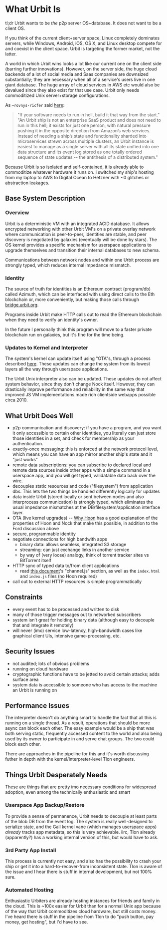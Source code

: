# What Urbit Is
tl;dr Urbit wants to be *the* p2p server OS+database. It does not want to be a client OS. 

If you think of the current client+server space, Linux completely dominates servers, while Windows, Android, iOS, OS X, and Linux desktop compete for and coexist in the client space. Urbit is targeting the former market, not the latter.

A world in which Urbit wins looks a lot like our current one on the client side (barring further innovations).  However, on the server side, the huge cloud backends of a lot of social media and Saas companies are downsized substantially; they are necessary when all of a service's users live in one giant database. The huge array of cloud services in AWS etc would also be devalued since they also exist for that use case. Urbit only needs commoditized Unix server+storage configurations.

As `~rovnys-ricfer` said [here](https://gist.github.com/belisarius222/e9e4b382eda75ad788addf317eda8d99):
> "If your software needs to run in hell, build it that way from the start."
> "An Urbit ship is not an enterprise SaaS product and does not need to run in this hell; it exists for just one person, with natural pressure pushing it in the opposite direction from Amazon’s web services. Instead of needing a ship’s state and functionality sharded into microservices strewn across multiple clusters, an Urbit instance is easiest to manage as a single server with all its state unified into one data structure and its event log stored as one totally ordered sequence of state updates -- the antithesis of a distributed system."

Because Urbit is so isolated and self-contained, it is already able to commoditize whatever hardware it runs on. I switched my ship's hosting from my laptop to AWS to Digital Ocean to Hetzner with ~0 glitches or abstraction leakages.

## Base System Description

### Overview
Urbit is a deterministic VM with an integrated ACID database. It allows encrypted networking with other Urbit VM's on a private overlay network where communication is peer-to-peer, identities are stable, and peer discovery is negotiated by galaxies (eventually will be done by stars).  The OS kernel provides a specific mechanism for userspace applications to upgrade themselves and transition their internal databases to new schema.

Communications between network nodes and within one Urbit process are strongly typed, which reduces internal impedance mismatch.

### Identity
The source of truth for identities is an Ethereum contract (program/db) called Azimuth, which can be interfaced with using direct calls to the Eth blockchain or, more conveniently, but making those calls through [bridge.urbit.org](https://bridge.urbit.org).

Programs inside Urbit make HTTP calls out to read the Ethereum blockchain when they need to verify an identity's owner.

In the future I personally think this program will move to a faster private blockchain run on galaxies, but it's fine for the time being.

### Updates to Kernel and Interpreter
The system's kernel can update itself using "OTA"s, through a process described [here](https://gist.github.com/belisarius222/e9e4b382eda75ad788addf317eda8d99). These updates can change the system from its lowest layers all the way through userspace applications.

The Urbit Unix interpreter also can be updated. These updates do not affect system behavior, since they don't change Nock itself. However, they can drastically improve performance and reliability in the same way that improved JS VM implementations made rich clientside webapps possible circa 2010.

## What Urbit Does Well
* p2p communication and discovery: if you have a program, and you want it only accessible to certain other identities, you literally can just store those identities in a set, and check for membership as your authentication.
* exactly-once messaging: this is enforced at the network protocol level, which means you can have an app mirror another ship's state and it "just works"
* remote data subscriptions: you can subscribe to declared local and remote data sources inside other apps with a simple command in a userspace app, and you will get typed, validatable data back over the wire.
* decouples static resources and code ("filesystem") from application dbs. This lets the two things be handled differently logically for updates
* data inside Urbit (stored locally or sent between nodes and also interprocess communication) is strongly typed, which eliminates the usual impedance mismatches at the DB/filesystem/application interface layer.
* OTA (live kernel upgrades) -- [Why Hoon](https://urbit.org/blog/why-hoon/) has a good explanation of the properties of Hoon and Nock that make this possible, in addition to the Ford discussion above
* secure, programmable identity
* negotiate connections for high bandwith apps
  - binary data: allows seamless, integrated S3 storage
  - streaming: can just exchange links in another service
  - by way of (very loose) analogy, think of torrent tracker sites vs BitTorrent itself
* HTTP sync of typed data to/from client applications
  - read [this document](https://github.com/timlucmiptev/gall-guide/blob/master/guide-docs/chanel.md)'s "channel.js" section, as well as the `index.html` and `index.js` files (no Hoon required)
* call out to external HTTP resources is simple programmatically

## Constraints
* every event has to be processed and written to disk
* many of those trigger messages out to networked subscribers
* system isn’t great for holding binary data (although easy to decouple that and integrate it remotely)
* will never (imo) service low-latency, high-bandwidth cases like graphical client UIs, intensive game-processing, etc.

## Security Issues
* not audited; lots of obvious problems
* running on cloud hardware
* cryptographic functions have to be jetted to avoid certain attacks; adds surface area
* system data is accessible to someone who has access to the machine an Urbit is running on

## Performance Issues
The interpreter doesn't do anything smart to handle the fact that all this is running on a single thread. As a result, operations that should be more async can block each other. The easy example would be a ship that was both serving static, frequently accessed content to the world and also being used by its owner to participate in and serve chat groups. The two could block each other.

There are approaches in the pipeline for this and it's worth discussing futher in depth with the kernel/interpreter-level Tlon engineers.

## Things Urbit Desperately Needs
These are things that are pretty imo necessary conditions for widespread adoption, even among the technically enthusiastic and smart
### Userspace App Backup/Restore
To provide a sense of permanence, Urbit needs to decouple at least parts of the blob DB from the event log. The system is really well-designed to serialize state, and the Gall kernel vane (which manages userspace apps) *already* tracks app metadata, so this is very achievable. iirc, Tlon already (apparently?) has a working internal version of this, but would have to ask.

### 3rd Party App Install
This process is currently not easy, and also has the possibility to crash your ship or get it into a hard-to-recover-from inconsistent state. Tlon is aware of the issue and I hear there is stuff in internal development, but not 100% sure.

### Automated Hosting
Enthusiastic Urbiters are already hosting instances for friends and family in the cloud. This is ~100x easier for Urbit than for a normal Unix app because of the way that Urbit commoditizes cloud hardware, but still costs money. I've heard there is stuff in the pipeline from Tlon to do "push button, pay money, get hosting", but I'd have to see.
